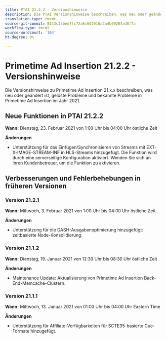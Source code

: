 ```yaml
---
title: PTAI 21.2.2 - Versionshinweise
description: Die PTAI Versionshinweise beschreiben, was neu oder geändert ist, die gelösten und bekannten Probleme in Primetime Ad Insertion im Jahr 2021.
translation-type: tm+mt
source-git-commit: 8133c35bed7fc72a6c642016a2a4b69204ad8f7a
workflow-type: tm+mt
source-wordcount: '164'
ht-degree: 0%

---
```



# Primetime Ad Insertion 21.2.2 - Versionshinweise

Die Versionshinweise zu Primetime Ad Insertion 21.x.x beschreiben, was neu oder geändert ist, gelöste Probleme und bekannte Probleme in Primetime Ad Insertion im Jahr 2021.

## Neue Funktionen in PTAI 21.2.2

**Wann:** Dienstag, 23. Februar 2021 von 1:00 Uhr bis 04:00 Uhr östliche Zeit

**Änderungen**

* Unterstützung für das Einfügen/Synchronisieren von Streams mit EXT-X-IMAGE-STREAM-INF in HLS-Streams hinzugefügt. Die Funktion wird durch eine serverseitige Konfiguration aktiviert. Wenden Sie sich an Ihren Kundenbetreuer, um die Funktion zu aktivieren.

## Verbesserungen und Fehlerbehebungen in früheren Versionen

### Version 21.2.1

**Wann:** Mittwoch, 3. Februar 2021 von 1:00 Uhr bis 04:00 Uhr östliche Zeit

**Änderungen**

* Unterstützung für die DASH-Ausgabenoptimierung hinzugefügt: zeitbasierte Node-Konsolidierung.

### Version 21.1.2

**Wann:** Dienstag, 19. Januar 2021 von 12:30 Uhr bis 08:30 Uhr östliche Zeit

**Änderungen**

* Maintenance Update: Aktualisierung von Primetime Ad Insertion Back-End-Memcache-Clustern.

### Version 21.1.1

**Wann:** Mittwoch, 13. Januar 2021 von 01:00 Uhr bis 04:00 Uhr Eastern Time

**Änderungen**

* Unterstützung für Affiliate-Verfügbarkeiten für SCTE35-basierte Cue-Formate hinzugefügt.